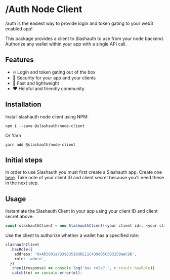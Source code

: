 # /Auth Node Client

/auth is the easiest way to provide login and token gating to your web3 enabled app!

This package provides a client to Slashauth to use from your node backend. Authorize any wallet within your app with a single API call.

## Features

- 🔥 Login and token gating out of the box
- 🔑 Security for your app and your clients
- 💨 Fast and lightweight
- ❤️ Helpful and friendly community

## Installation

Install slashauth node client using NPM:

`npm i --save @slashauth/node-client`

Or Yarn

`yarn add @slashauth/node-client`

## Initial steps

In order to use Slashauth you must first create a Slashauth app. Create one [here](https://app.slashauth.xyz). Take note of your client ID and client secret because you'll need these in the next step.

## Usage

Instantiate the Slashauth Client in your app using your client ID and client secret above:

```ts
const slashauthClient = new SlashauthClient(<your client id>, <your client secret>);
```

Use the client to authorize whether a wallet has a specified role:

```ts
slashauthClient
  .hasRole({
    address: '0xAb5801a7D398351b8bE11C439e05C5B3259aeC9B',
    role: 'admin',
  })
  .then((response) => console.log('has role? ', r.result.hasRole))
  .catch((e) => console.error(e));
```
